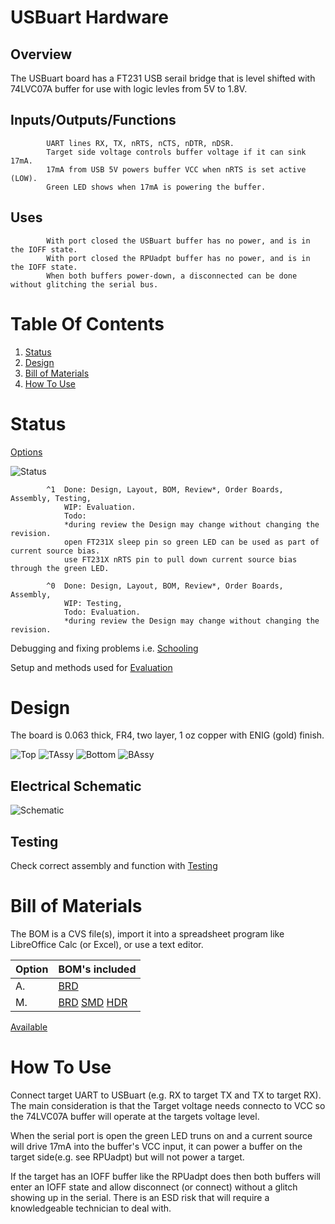# USBuart Hardware

## Overview

The USBuart board has a FT231 USB serail bridge that is level shifted with 74LVC07A buffer for use with logic levles from 5V to 1.8V. 


## Inputs/Outputs/Functions

```
        UART lines RX, TX, nRTS, nCTS, nDTR, nDSR.
        Target side voltage controls buffer voltage if it can sink 17mA.
        17mA from USB 5V powers buffer VCC when nRTS is set active (LOW).
        Green LED shows when 17mA is powering the buffer.
```


## Uses

```
        With port closed the USBuart buffer has no power, and is in the IOFF state.
        With port closed the RPUadpt buffer has no power, and is in the IOFF state.
        When both buffers power-down, a disconnected can be done without glitching the serial bus.
```


# Table Of Contents

1. [Status](#status)
2. [Design](#design)
3. [Bill of Materials](#bill-of-materials)
4. [How To Use](#how-to-use)


# Status

[Options](#bill-of-materials)

![Status](./status_icon.png "Status")

```
        ^1  Done: Design, Layout, BOM, Review*, Order Boards, Assembly, Testing,
            WIP: Evaluation.
            Todo:  
            *during review the Design may change without changing the revision.
            open FT231X sleep pin so green LED can be used as part of current source bias. 
            use FT231X nRTS pin to pull down current source bias through the green LED.

        ^0  Done: Design, Layout, BOM, Review*, Order Boards, Assembly,
            WIP: Testing,
            Todo: Evaluation.
            *during review the Design may change without changing the revision.
```

Debugging and fixing problems i.e. [Schooling](./Schooling/)

Setup and methods used for [Evaluation](./Evaluation/)


# Design

The board is 0.063 thick, FR4, two layer, 1 oz copper with ENIG (gold) finish.

![Top](./Documents/18066,Top.png "Top")
![TAssy](./Documents/18066,TAssy.jpg "Top Assy")
![Bottom](./Documents/18066,Bottom.png "Bottom")
![BAssy](./Documents/18066,BAssy.jpg "Bottom Assy")


## Electrical Schematic

![Schematic](./Documents/18066,Schematic.png "Schematic")

## Testing

Check correct assembly and function with [Testing](./Testing/)


# Bill of Materials

The BOM is a CVS file(s), import it into a spreadsheet program like LibreOffice Calc (or Excel), or use a text editor.

Option | BOM's included
----- | ----- 
A. | [BRD] 
M. | [BRD] [SMD] [HDR] 

[BRD]: ./Design/18066BRD,BOM.csv
[SMD]: ./Design/18066SMD,BOM.csv
[HDR]: ./Design/18066HDR,BOM.csv

[Available](https://rpubus.org/Order_Form.html)


# How To Use

Connect target UART to USBuart (e.g. RX to target TX and TX to target RX). The main consideration is that the Target voltage needs connecto to VCC so the 74LVC07A buffer will operate at the targets voltage level. 

When the serial port is open the green LED truns on and a current source will drive 17mA into the buffer's VCC input, it can power a buffer on the target side(e.g. see RPUadpt) but will not power a target. 

If the target has an IOFF buffer like the RPUadpt does then both buffers will enter an IOFF state and allow disconnect (or connect) without a glitch showing up in the serial. There is an ESD risk that will require a knowledgeable technician to deal with. 



